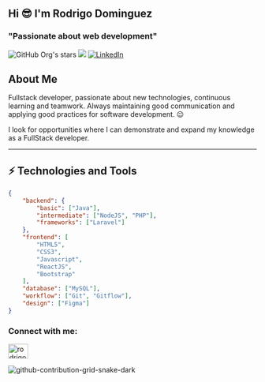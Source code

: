 ## Hi 😎 I'm Rodrigo Dominguez



### "Passionate about web development"



![GitHub Org's stars](https://img.shields.io/github/followers/RodrigoDom01?style=social) <img src="https://komarev.com/ghpvc/?username=RodrigoDom01&label=Profile%20views&color=5366f9&style=flat"/>  <a href="https://www.linkedin.com/in/rodrigo-fernando-dominguez/">
        <img src="https://img.shields.io/badge/linkedIn-Rodrigo Dominguez-1DB954?style=flat-square&logo=linkedin&logoColor=white&color=blue" alt="LinkedIn" title="LinkedIn">
</a>



<h2 style="display: flex; align-items: center; margin-bottom: 1rem;">About Me</h2>



Fullstack developer, passionate about new technologies, continuous learning and teamwork. Always maintaining good communication and applying good practices for software development. 😉

I look for opportunities where I can demonstrate and expand my knowledge as a FullStack developer.




 

<hr />




## ⚡ Technologies and Tools

```json
{
    "backend": {
        "basic": ["Java"],
        "intermediate": ["NodeJS", "PHP"],
        "frameworks": ["Laravel"]
    },
    "frontend": [
        "HTML5",
        "CSS3",
        "Javascript",
        "ReactJS",
        "Bootstrap"
    ],
    "database": ["MySQL"],
    "workflow": ["Git", "Gitflow"],
    "design": ["Figma"]
}
```
<h3 align="left">Connect with me:</h3>
<p align="left">
<a href="https://www.linkedin.com/in/rodrigo-fernando-dominguez" target="blank"><img align="center" src="https://raw.githubusercontent.com/rahuldkjain/github-profile-readme-generator/master/src/images/icons/Social/linked-in-alt.svg" alt="rodrigodominguez" height="30" width="40" /></a>

</p>

![github-contribution-grid-snake-dark](https://user-images.githubusercontent.com/120821574/222217388-561379fb-42c5-4d77-b719-6d0535296002.svg)

